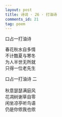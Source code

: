 ```yaml
---
layout: post
title: 诗词 · 26 · 打油诗
comments_id: 21
tag: poem
---
```


口占一打油诗

春花秋水自多情<br />
不计酷夏与寒冬<br />
为人半世无所就<br />
只得一位老先生

口占一打油诗 二<br />
<br />
秋意瑟瑟满庭风<br />
花凋树谢草自零<br />
闲坐凉亭听鸟语<br />
仍是你侬我也侬